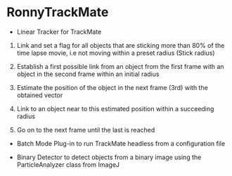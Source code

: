 RonnyTrackMate
==============

- Linear Tracker for TrackMate

 1. Link and set a flag for all objects that are sticking more than 80% of the time lapse movie, i.e not moving within a preset radius (Stick radius)
 
 2. Establish a first possible link from an object from the first frame with an object in the second frame within an initial radius
 
 3. Estimate the position of the object in the next frame (3rd) with the obtained vector

 4. Link to an object near to this estimated position within a succeeding radius

 5. Go on to the next frame until the last is reached

- Batch Mode Plug-in to run TrackMate headless from a configuration file

- Binary Detector to detect objects from a binary image using the ParticleAnalyzer class from ImageJ

